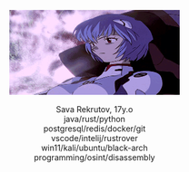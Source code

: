 <p align="center">
  <img src="https://github.com/rekrutov/rekrutov/blob/main/gif" alt="not loading(" style="width:300px;height:150px;">
</p>

<p align="center">
  Sava Rekrutov, 17y.o<br>
  java/rust/python<br>
  postgresql/redis/docker/git<br>
  vscode/intelij/rustrover<br>
  win11/kali/ubuntu/black-arch<br>
  programming/osint/disassembly
</p>

 


  

